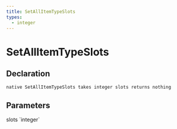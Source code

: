 ```yaml
---
title: SetAllItemTypeSlots
types:
  - integer
---
```


# SetAllItemTypeSlots

## Declaration

```
native SetAllItemTypeSlots takes integer slots returns nothing
```

## Parameters
<dl>
  <dt>slots `integer`</dt>
  <dd></dd>
</dl>